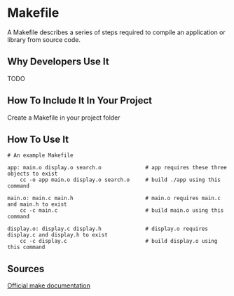 # Makefile

A Makefile describes a series of steps required to compile an application or library from source code.

## Why Developers Use It

TODO

## How To Include It In Your Project

Create a Makefile in your project folder

## How To Use It

    # An example Makefile
   
    app: main.o display.o search.o              # app requires these three objects to exist
        cc -o app main.o display.o search.o     # build ./app using this command
    
    main.o: main.c main.h                       # main.o requires main.c and main.h to exist
        cc -c main.c                            # build main.o using this command
        
    display.o: display.c display.h              # display.o requires display.c and display.h to exist
        cc -c display.c                         # build display.o using this command  


## Sources
[Official make documentation](https://www.gnu.org/software/make/manual/html_node/Makefiles.html#Makefiles)